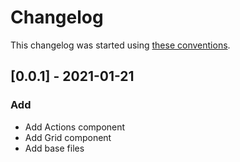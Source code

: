 # Changelog

This changelog was started using [these conventions](http://keepachangelog.com/).

## [0.0.1] - 2021-01-21
### Add
- Add Actions component
- Add Grid component
- Add base files
